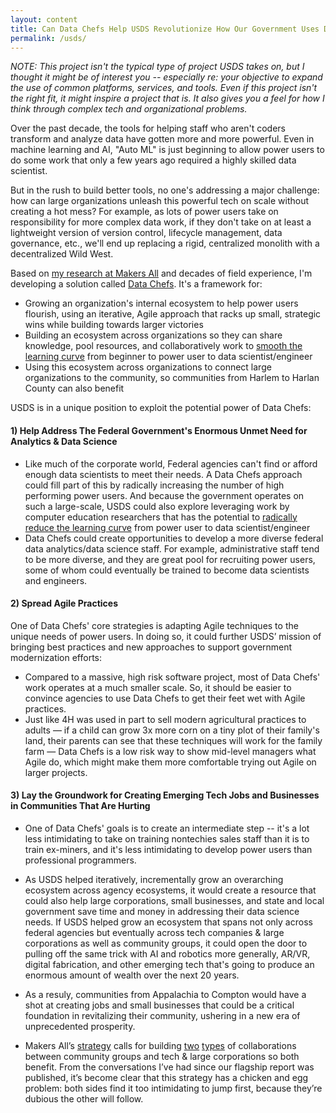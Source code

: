 ```yaml
---
layout: content
title: Can Data Chefs Help USDS Revolutionize How Our Government Uses Data Science?
permalink: /usds/
---
```



_NOTE: This project isn't the typical type of project USDS takes on, but I thought it might be of interest you -- especially re: your objective to expand the use of common platforms, services, and tools.  Even if this project isn't the right fit, it might inspire a project that is. It also gives you a feel for how I think through complex tech and organizational problems._

Over the past decade, the tools for helping staff who aren't coders transform and analyze data have gotten more and more powerful. Even in machine learning and AI, "Auto ML" is just beginning to allow power users to do some work that only a few years ago required a highly skilled data scientist.  

But in the rush to build better tools, no one's addressing a major challenge: how can large organizations unleash this powerful tech on scale without creating a hot mess?  For example, as lots of power users take on responsibility for more complex data work, if they don't take on at least a lightweight version of version control, lifecycle management, data governance, etc., we'll end up replacing a rigid, centralized monolith with a decentralized Wild West.

Based on [my research at Makers All](https://toolkit.makersall.org) and decades of field experience, I'm developing a solution called [Data Chefs](/index.html). It's a framework for:

- Growing an organization's internal ecosystem to help power users flourish, using an iterative, Agile approach that racks up small, strategic wins while building towards larger victories
- Building an ecosystem across organizations so they can share knowledge, pool resources, and collaboratively work to [smooth the learning curve](https://toolkit.makersall.org/pages/30-smooth/00-index.html) from beginner to power user to data scientist/engineer
- Using this ecosystem across organizations to connect large organizations to the community, so communities from Harlem to Harlan County can also benefit

USDS is in a unique position to exploit the potential power of Data Chefs: 

#### 1) Help Address The Federal Government's Enormous Unmet Need for Analytics & Data Science
-  Like much of the corporate world, Federal agencies can't find or afford enough data scientists to meet their needs. A Data Chefs approach could fill part of this by radically increasing the number of high performing power users. And because the government operates on such a large-scale, USDS could also explore leveraging work by computer education researchers that has the potential to [radically reduce the learning curve](https://toolkit.makersall.org/pages/30-smooth/30-evangelize-research.html) from power user to data scientist/engineer
- Data Chefs could create opportunities to develop a more diverse federal data analytics/data science staff. For example, administrative staff tend to be more diverse, and they are great pool for recruiting power users, some of whom could eventually be trained to become data scientists and engineers.


#### 2) Spread Agile Practices

One of Data Chefs' core strategies is adapting Agile techniques to the unique needs of power users. In doing so, it could further USDS’ mission of bringing best practices and new approaches to support government modernization efforts:

- Compared to a massive, high risk software project, most of Data Chefs' work operates at a much smaller scale. So, it should be easier to convince agencies to use Data Chefs to get their feet wet with Agile practices.
- Just like 4H was used in part to sell modern agricultural practices to adults — if a child can grow 3x more corn on a tiny plot of their family's land, their parents can see that these techniques will work for the family farm — Data Chefs is a low risk way to show mid-level managers what Agile do, which might make them more comfortable trying out Agile on larger projects.

#### 3) Lay the Groundwork for Creating Emerging Tech Jobs and Businesses in Communities That Are Hurting

- One of Data Chefs' goals is to create an intermediate step  --  it's a lot less intimidating to take on training nontechies sales staff than it is to train ex-miners, and it's less intimidating to develop power users than professional programmers.
- As USDS helped iteratively, incrementally grow an overarching ecosystem across agency ecosystems, it would create a resource that could also help large corporations, small businesses, and state and local government save time and money in addressing their data science needs.  If USDS helped grow an ecosystem that spans not only across federal agencies but eventually across tech companies & large corporations as well as community groups, it could open the door to pulling off the same trick with AI and robotics more generally, AR/VR, digital fabrication, and other emerging tech that's going to produce an enormous amount of wealth over the next 20 years.
-  As a resuly, communities from Appalachia to Compton would have a shot at creating jobs and small businesses that could be a critical foundation in revitalizing their community, ushering in a new era of unprecedented prosperity.

- Makers All’s [strategy](https://toolkit.makersall.org/pages/strategies.html) calls for building [two](https://toolkit.makersall.org/pages/30-smooth/10-culture-community-coding-UX.html) [types](https://toolkit.makersall.org/pages/50-support/10-community-support.html#explore-connecting-community-and-workplace-support) of collaborations between community groups and tech & large corporations so both benefit.   From the conversations I’ve had since our flagship report was published, it’s become clear that this strategy has a chicken and egg problem:  both sides find it too intimidating to jump first, because they’re dubious the other will follow. 

